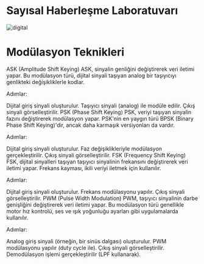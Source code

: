 # Sayısal Haberleşme Laboratuvarı

![digital](https://github.com/user-attachments/assets/303a485b-0b80-47d0-9631-c0e15387a68c)



# Modülasyon Teknikleri
ASK (Amplitude Shift Keying)
ASK, sinyalin genliğini değiştirerek veri iletimi yapar. Bu modülasyon türü, dijital sinyali taşıyan analog bir taşıyıcıyı genlikteki değişikliklerle kodlar.

Adımlar:

Dijital giriş sinyali oluşturulur.
Taşıyıcı sinyali (analog) ile modüle edilir.
Çıkış sinyali görselleştirilir.
PSK (Phase Shift Keying)
PSK, veriyi taşıyan sinyalin fazını değiştirerek modülasyon yapar. PSK'nin en yaygın türü BPSK (Binary Phase Shift Keying)'dir, ancak daha karmaşık versiyonları da vardır.

Adımlar:

Dijital giriş sinyali oluşturulur.
Faz değişiklikleriyle modülasyon gerçekleştirilir.
Çıkış sinyali görselleştirilir.
FSK (Frequency Shift Keying)
FSK, dijital sinyalleri taşıyan taşıyıcı sinyalinin frekansını değiştirerek veri iletimi yapar. Frekans kayması, ikili veriyi iletmek için kullanılır.

Adımlar:

Dijital giriş sinyali oluşturulur.
Frekans modülasyonu yapılır.
Çıkış sinyali görselleştirilir.
PWM (Pulse Width Modulation)
PWM, taşıyıcı sinyalinin darbe genişliğini değiştirerek veri iletimi yapar. Bu modülasyon türü genellikle motor hız kontrolü, ses ve ışık yoğunluğu ayarları gibi uygulamalarda kullanılır.

Adımlar:

Analog giriş sinyali (örneğin, bir sinüs dalgası) oluşturulur.
PWM modülasyonu yapılır (duty cycle ile).
Çıkış sinyali görselleştirilir.
Demodülasyon işlemi gerçekleştirilir (LPF kullanarak).
